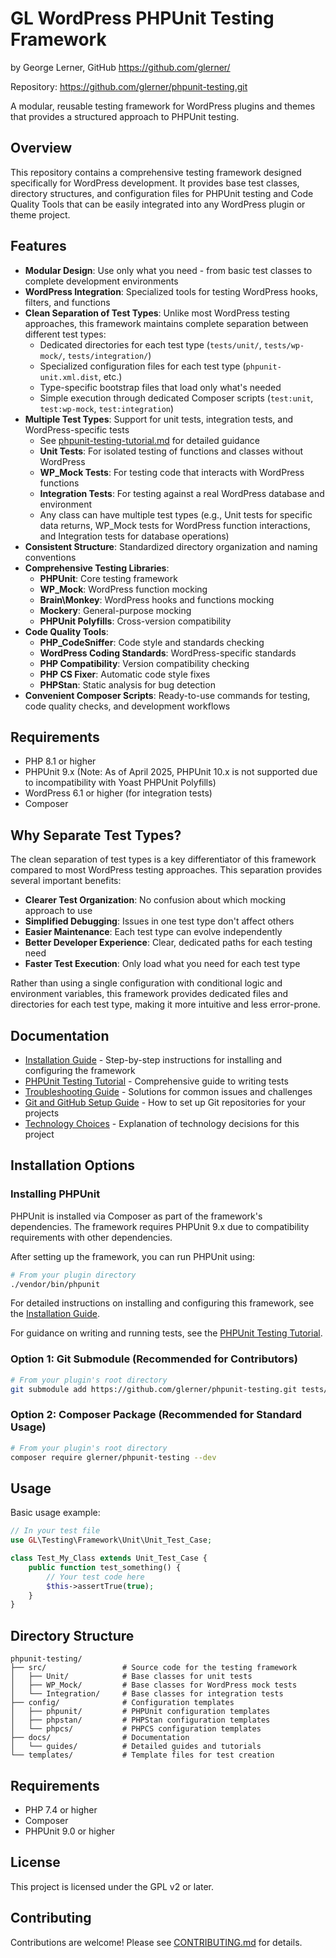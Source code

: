 # GL WordPress PHPUnit Testing Framework
by George Lerner, GitHub https://github.com/glerner/

Repository: https://github.com/glerner/phpunit-testing.git

A modular, reusable testing framework for WordPress plugins and themes that provides a structured approach to PHPUnit testing.

## Overview

This repository contains a comprehensive testing framework designed specifically for WordPress development. It provides base test classes, directory structures, and configuration files for PHPUnit testing and Code Quality Tools that can be easily integrated into any WordPress plugin or theme project.

## Features

- **Modular Design**: Use only what you need - from basic test classes to complete development environments
- **WordPress Integration**: Specialized tools for testing WordPress hooks, filters, and functions
- **Clean Separation of Test Types**: Unlike most WordPress testing approaches, this framework maintains complete separation between different test types:
  - Dedicated directories for each test type (`tests/unit/`, `tests/wp-mock/`, `tests/integration/`)
  - Specialized configuration files for each test type (`phpunit-unit.xml.dist`, etc.)
  - Type-specific bootstrap files that load only what's needed
  - Simple execution through dedicated Composer scripts (`test:unit`, `test:wp-mock`, `test:integration`)
- **Multiple Test Types**: Support for unit tests, integration tests, and WordPress-specific tests
  - See [phpunit-testing-tutorial.md](docs/guides/phpunit-testing-tutorial.md) for detailed guidance
  - **Unit Tests**: For isolated testing of functions and classes without WordPress
  - **WP_Mock Tests**: For testing code that interacts with WordPress functions
  - **Integration Tests**: For testing against a real WordPress database and environment
  - Any class can have multiple test types (e.g., Unit tests for specific data returns, WP_Mock tests for WordPress function interactions, and Integration tests for database operations)
- **Consistent Structure**: Standardized directory organization and naming conventions
- **Comprehensive Testing Libraries**:
  - **PHPUnit**: Core testing framework
  - **WP_Mock**: WordPress function mocking
  - **Brain\Monkey**: WordPress hooks and functions mocking
  - **Mockery**: General-purpose mocking
  - **PHPUnit Polyfills**: Cross-version compatibility
- **Code Quality Tools**:
  - **PHP_CodeSniffer**: Code style and standards checking
  - **WordPress Coding Standards**: WordPress-specific standards
  - **PHP Compatibility**: Version compatibility checking
  - **PHP CS Fixer**: Automatic code style fixes
  - **PHPStan**: Static analysis for bug detection
- **Convenient Composer Scripts**: Ready-to-use commands for testing, code quality checks, and development workflows

## Requirements

- PHP 8.1 or higher
- PHPUnit 9.x (Note: As of April 2025, PHPUnit 10.x is not supported due to incompatibility with Yoast PHPUnit Polyfills)
- WordPress 6.1 or higher (for integration tests)
- Composer

## Why Separate Test Types?

The clean separation of test types is a key differentiator of this framework compared to most WordPress testing approaches. This separation provides several important benefits:

- **Clearer Test Organization**: No confusion about which mocking approach to use
- **Simplified Debugging**: Issues in one test type don't affect others
- **Easier Maintenance**: Each test type can evolve independently
- **Better Developer Experience**: Clear, dedicated paths for each testing need
- **Faster Test Execution**: Only load what you need for each test type

Rather than using a single configuration with conditional logic and environment variables, this framework provides dedicated files and directories for each test type, making it more intuitive and less error-prone.

## Documentation

- [Installation Guide](docs/guides/installation-guide.md) - Step-by-step instructions for installing and configuring the framework
- [PHPUnit Testing Tutorial](docs/guides/phpunit-testing-tutorial.md) - Comprehensive guide to writing tests
- [Troubleshooting Guide](docs/guides/troubleshooting-guide.md) - Solutions for common issues and challenges
- [Git and GitHub Setup Guide](docs/git-github-setup-guide.md) - How to set up Git repositories for your projects
- [Technology Choices](docs/technology-choices.md) - Explanation of technology decisions for this project

## Installation Options

### Installing PHPUnit

PHPUnit is installed via Composer as part of the framework's dependencies. The framework requires PHPUnit 9.x due to compatibility requirements with other dependencies.

After setting up the framework, you can run PHPUnit using:

```bash
# From your plugin directory
./vendor/bin/phpunit
```

For detailed instructions on installing and configuring this framework, see the [Installation Guide](docs/guides/installation-guide.md).

For guidance on writing and running tests, see the [PHPUnit Testing Tutorial](docs/guides/phpunit-testing-tutorial.md).

### Option 1: Git Submodule (Recommended for Contributors)

```bash
# From your plugin's root directory
git submodule add https://github.com/glerner/phpunit-testing.git tests/framework
```

### Option 2: Composer Package (Recommended for Standard Usage)

```bash
# From your plugin's root directory
composer require glerner/phpunit-testing --dev
```

## Usage

Basic usage example:

```php
// In your test file
use GL\Testing\Framework\Unit\Unit_Test_Case;

class Test_My_Class extends Unit_Test_Case {
    public function test_something() {
        // Your test code here
        $this->assertTrue(true);
    }
}
```

## Directory Structure

```
phpunit-testing/
├── src/                 # Source code for the testing framework
│   ├── Unit/            # Base classes for unit tests
│   ├── WP_Mock/         # Base classes for WordPress mock tests
│   └── Integration/     # Base classes for integration tests
├── config/              # Configuration templates
│   ├── phpunit/         # PHPUnit configuration templates
│   ├── phpstan/         # PHPStan configuration templates
│   └── phpcs/           # PHPCS configuration templates
├── docs/                # Documentation
│   └── guides/          # Detailed guides and tutorials
└── templates/           # Template files for test creation
```

## Requirements

- PHP 7.4 or higher
- Composer
- PHPUnit 9.0 or higher

## License

This project is licensed under the GPL v2 or later.

## Contributing

Contributions are welcome! Please see [CONTRIBUTING.md](CONTRIBUTING.md) for details.
